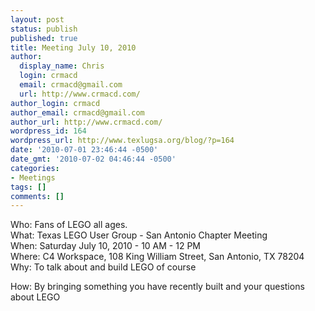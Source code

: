 ```yaml
---
layout: post
status: publish
published: true
title: Meeting July 10, 2010
author:
  display_name: Chris
  login: crmacd
  email: crmacd@gmail.com
  url: http://www.crmacd.com/
author_login: crmacd
author_email: crmacd@gmail.com
author_url: http://www.crmacd.com/
wordpress_id: 164
wordpress_url: http://www.texlugsa.org/blog/?p=164
date: '2010-07-01 23:46:44 -0500'
date_gmt: '2010-07-02 04:46:44 -0500'
categories:
- Meetings
tags: []
comments: []
---
```

<p>Who: Fans of LEGO all ages.<br />
What: Texas LEGO User Group - San Antonio Chapter Meeting<br />
When: Saturday July 10, 2010 - 10 AM - 12 PM<br />
Where: C4 Workspace, 108 King William Street, San Antonio, TX 78204<br />
Why: To talk about and build LEGO of course</p>
<p>How: By bringing something you have recently built and your questions about LEGO</p>
